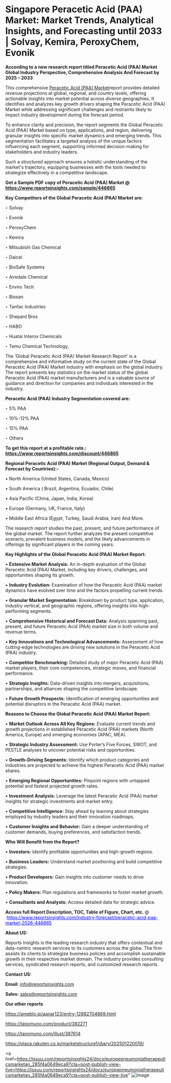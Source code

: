 # Singapore Peracetic Acid (PAA) Market: Market Trends, Analytical Insights, and Forecasting until 2033 | Solvay, Kemira, PeroxyChem, Evonik

<strong>According to a new research report titled Peracetic Acid (PAA) Market Global Industry Perspective, Comprehensive Analysis And Forecast by 2025 – 2033</strong>

This comprehensive <a href=https://www.reportsinsights.com/sample/446865>Peracetic Acid (PAA) Market</a>report provides detailed revenue projections at global, regional, and country levels, offering actionable insights into market potential across diverse geographies. It identifies and analyzes key growth drivers shaping the Peracetic Acid (PAA) Market while addressing significant challenges and restraints likely to impact industry development during the forecast period.

To enhance clarity and precision, the report segments the Global Peracetic Acid (PAA) Market based on type, applications, and region, delivering granular insights into specific market dynamics and emerging trends. This segmentation facilitates a targeted analysis of the unique factors influencing each segment, supporting informed decision-making for stakeholders and industry leaders.

Such a structured approach ensures a holistic understanding of the market's trajectory, equipping businesses with the tools needed to strategize effectively in a competitive landscape.

<strong>Get a Sample PDF copy of Peracetic Acid (PAA) Market </strong><strong>@<a href=https://www.reportsinsights.com/sample/446865 style=color:#0000ff;> https://www.reportsinsights.com/sample/446865</a></strong></font>

<strong>Key Competitors of the Global Peracetic Acid (PAA) Market are:</strong>

‣ Solvay

‣ Evonik

‣ PeroxyChem

‣ Kemira

‣ Mitsubishi Gas Chemical

‣ Daicel

‣ BioSafe Systems

‣ Airedale Chemical

‣ Enviro Tech

‣ Biosan

‣ Tanfac Industries

‣ Shepard Bros

‣ HABO

‣ Huatai Interox Chemicals

‣ Temu Chemical Technology,

The ‘Global Peracetic Acid (PAA) Market Research Report’ is a comprehensive and informative study on the current state of the Global Peracetic Acid (PAA) Market industry with emphasis on the global industry. The report presents key statistics on the market status of the global Peracetic Acid (PAA) market manufacturers and is a valuable source of guidance and direction for companies and individuals interested in the industry.

<strong>Peracetic Acid (PAA) Industry Segmentation covered are:</strong>

‣ 5% PAA

‣ 10%-12% PAA

‣ 15% PAA

‣ Others

<strong>To get this report at a profitable rate.: <a href=https://www.reportsinsights.com/discount/446865 style=color:#0000ff;>https://www.reportsinsights.com/discount/446865</a></strong></font>

<strong>Regional Peracetic Acid (PAA) Market (Regional Output, Demand &amp; Forecast by Countries):-</strong>

• North America (United States, Canada, Mexico)

• South America ( Brazil, Argentina, Ecuador, Chile)

• Asia Pacific (China, Japan, India, Korea)

• Europe (Germany, UK, France, Italy)

• Middle East Africa (Egypt, Turkey, Saudi Arabia, Iran) And More.

The research report studies the past, present, and future performance of the global market. The report further analyzes the present competitive scenario, prevalent business models, and the likely advancements in offerings by significant players in the coming years.

<strong>Key Highlights of the Global Peracetic Acid (PAA) Market Report:</strong>

• <strong>Extensive Market Analysis:</strong> An in-depth evaluation of the Global Peracetic Acid (PAA) Market, including key drivers, challenges, and opportunities shaping its growth.

• <strong>Industry Evolution:</strong> Examination of how the Peracetic Acid (PAA) market dynamics have evolved over time and the factors propelling current trends.

• <strong>Granular Market Segmentation:</strong> Breakdown by product type, application, industry vertical, and geographic regions, offering insights into high-performing segments.

• <strong>Comprehensive Historical and Forecast Data:</strong> Analysis spanning past, present, and future Peracetic Acid (PAA) market size in both volume and revenue terms.

• <strong>Key Innovations and Technological Advancements:</strong> Assessment of how cutting-edge technologies are driving new solutions in the Peracetic Acid (PAA) industry.

• <strong>Competitor Benchmarking:</strong> Detailed study of major Peracetic Acid (PAA) market players, their core competencies, strategic moves, and financial performance.

• <strong>Strategic Insights:</strong> Data-driven insights into mergers, acquisitions, partnerships, and alliances shaping the competitive landscape.

• <strong>Future Growth Prospects:</strong> Identification of emerging opportunities and potential disruptors in the Peracetic Acid (PAA) market.

<strong>Reasons to Choose the Global Peracetic Acid (PAA) Market Report:</strong>

• <strong>Market Outlook Across All Key Regions:</strong> Evaluate current trends and growth projections in established Peracetic Acid (PAA) markets (North America, Europe) and emerging economies (APAC, MEA).

• <strong>Strategic Industry Assessment:</strong> Use Porter’s Five Forces, SWOT, and PESTLE analyses to uncover potential risks and opportunities.

• <strong>Growth-Driving Segments:</strong> Identify which product categories and industries are projected to achieve the highest Peracetic Acid (PAA) market shares.

• <strong>Emerging Regional Opportunities:</strong> Pinpoint regions with untapped potential and fastest projected growth rates.

• <strong>Investment Analysis:</strong> Leverage the latest Peracetic Acid (PAA) market insights for strategic investments and market entry.

• <strong>Competitive Intelligence:</strong> Stay ahead by learning about strategies employed by industry leaders and their innovation roadmaps.

• <strong>Customer Insights and Behavior:</strong> Gain a deeper understanding of customer demands, buying preferences, and satisfaction trends.

<strong>Who Will Benefit from the Report?</strong>

• <strong>Investors:</strong> Identify profitable opportunities and high-growth regions.

• <strong>Business Leaders:</strong> Understand market positioning and build competitive strategies.

• <strong>Product Developers:</strong> Gain insights into customer needs to drive innovation.

• <strong>Policy Makers:</strong> Plan regulations and frameworks to foster market growth.

• <strong>Consultants and Analysts:</strong> Access detailed data for strategic advice.
</ul>
<strong>Access full Report Description, TOC, Table of Figure, Chart, etc. </strong>@  <a href=https://www.reportsinsights.com/industry-forecast/peracetic-acid-paa-market-2026-446865 style=color:#0000ff;>https://www.reportsinsights.com/industry-forecast/peracetic-acid-paa-market-2026-446865</a></font>

<strong><strong>About US</strong>:</strong>

Reports Insights is the leading research industry that offers contextual and data-centric research services to its customers across the globe. The firm assists its clients to strategize business policies and accomplish sustainable growth in their respective market domain. The industry provides consulting services, syndicated research reports, and customized research reports.

<strong>Contact US:</strong>

<p class=""""><b>Email:</b> <a href=mailto:info@reportsinsights.com>info@reportsinsights.com</a></p>
<p class=""""><b>Sales:</b> <a href=mailto:sales@reportsinsights.com>sales@reportsinsights.com</a></p>

<strong>Our other reports</strong>

<a href=https://ameblo.jp/aanar123/entry-12882704869.html>https://ameblo.jp/aanar123/entry-12882704869.html</a>

<a href=https://tanomuno.com/product/382271>https://tanomuno.com/product/382271</a>

<a href=https://tanomuno.com/illust/387614>https://tanomuno.com/illust/387614</a>

<a href=https://plaza.rakuten.co.jp/marketstructure1/diary/202501220019/>https://plaza.rakuten.co.jp/marketstructure1/diary/202501220019/</a>

<a href=https://issuu.com/reportsinsights24/docs/europepneumoniatherapeuticsmarketan_285f4a0649eca9?cta=post-publish-view-live>https://issuu.com/reportsinsights24/docs/europepneumoniatherapeuticsmarketan_285f4a0649eca9?cta=post-publish-view-live</a>"
![image](https://github.com/user-attachments/assets/e2f34c71-53ac-4efd-9365-6676c21d9058)
